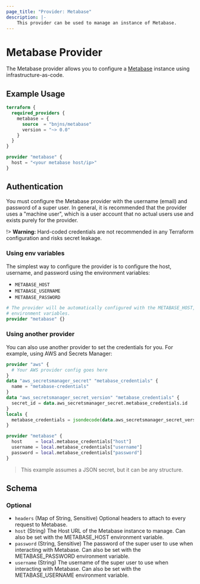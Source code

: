 ```yaml
---
page_title: "Provider: Metabase"
description: |-
    This provider can be used to manage an instance of Metabase.
---
```


# Metabase Provider

The Metabase provider allows you to configure a [Metabase](https://www.metabase.com/) instance using
infrastructure-as-code.

## Example Usage

```terraform
terraform {
  required_providers {
    metabase = {
      source  = "bnjns/metabase"
      version = "~> 0.0"
    }
  }
}

provider "metabase" {
  host = "<your metabase host/ip>"
}
```

## Authentication

You must configure the Metabase provider with the username (email) and password of a super user. In general, it is
recommended that the provider uses a "machine user", which is a user account that no actual users use and exists purely
for the provider.

!> **Warning:** Hard-coded credentials are not recommended in any Terraform configuration and risks secret leakage.

### Using env variables

The simplest way to configure the provider is to configure the host, username, and password using the environment variables:

- `METABASE_HOST`
- `METABASE_USERNAME`
- `METABASE_PASSWORD`

```terraform
# The provider will be automatically configured with the METABASE_HOST, METABASE_USERNAME and METABASE_PASSWORD
# environment variables.
provider "metabase" {}
```

### Using another provider

You can also use another provider to set the credentials for you. For example, using AWS and Secrets Manager:

```terraform
provider "aws" {
  # Your AWS provider config goes here
}
data "aws_secretsmanager_secret" "metabase_credentials" {
  name = "metabase-credentials"
}
data "aws_secretsmanager_secret_version" "metabase_credentials" {
  secret_id = data.aws_secretsmanager_secret.metabase_credentials.id
}
locals {
  metabase_credentials = jsondecode(data.aws_secretsmanager_secret_version.metabase_credentials.secret_string)
}

provider "metabase" {
  host     = local.metabase_credentials["host"]
  username = local.metabase_credentials["username"]
  password = local.metabase_credentials["password"]
}
```

> This example assumes a JSON secret, but it can be any structure.

<!-- schema generated by tfplugindocs -->
## Schema

### Optional

- `headers` (Map of String, Sensitive) Optional headers to attach to every request to Metabase.
- `host` (String) The Host URL of the Metabase instance to manage. Can also be set with the METABASE_HOST environment variable.
- `password` (String, Sensitive) The password of the super user to use when interacting with Metabase. Can also be set with the METABASE_PASSWORD environment variable.
- `username` (String) The username of the super user to use when interacting with Metabase. Can also be set with the METABASE_USERNAME environment variable.

